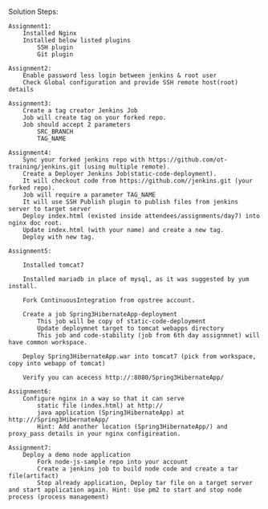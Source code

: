 
Solution Steps:

    Assignment1:
        Installed Nginx
        Installed below listed plugins
            SSH plugin
            Git plugin

    Assignment2:
        Enable password less login between jenkins & root user
        Check Global configuration and provide SSH remote host(root) details

    Assignment3:
        Create a tag creator Jenkins Job
        Job will create tag on your forked repo.
        Job should accept 2 parameters
            SRC_BRANCH
            TAG_NAME

    Assignment4:
        Sync your forked jenkins repo with https://github.com/ot-training/jenkins.git (using multiple remote).
        Create a Deployer Jenkins Job(static-code-deployment).
        It will checkout code from https://github.com//jenkins.git (your forked repo).
        Job will require a parameter TAG_NAME
        It will use SSH Publish plugin to publish files from jenkins server to target server
        Deploy index.html (existed inside attendees/assignments/day7) into nginx doc root.
        Update index.html (with your name) and create a new tag.
        Deploy with new tag.

    Assignment5:

        Installed tomcat7

        Installed mariadb in place of mysql, as it was suggested by yum install.

        Fork ContinuousIntegration from opstree account.

        Create a job Spring3HibernateApp-deployment
            This job will be copy of static-code-deployment
            Update deploymnet target to tomcat webapps directory
            This job and code-stability (job from 6th day assignmnet) will have common workspace.

        Deploy Spring3HibernateApp.war into tomcat7 (pick from workspace, copy into webapp of tomcat)

        Verify you can acecess http://:8080/Spring3HibernateApp/

    Assignment6:
        Configure nginx in a way so that it can serve
            static file (index.html) at http://
            java application (Spring3HibernateApp) at http:///Spring3HibernateApp/
            Hint: Add another location (Spring3HibernateApp/) and proxy_pass details in your nginx configireation.

    Assignment7:
        Deploy a demo node application
            Fork node-js-sample repo into your account
            Create a jenkins job to build node code and create a tar file(artifact)
            Stop already application, Deploy tar file on a target server and start application again. Hint: Use pm2 to start and stop node process (process management)

